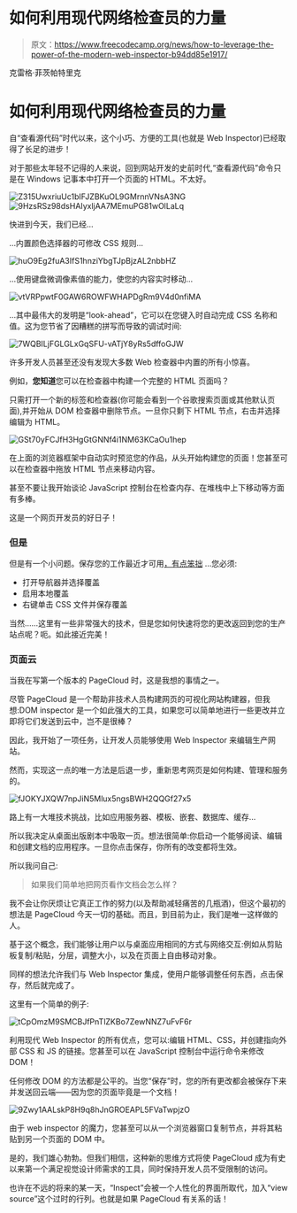 # 如何利用现代网络检查员的力量

> 原文：<https://www.freecodecamp.org/news/how-to-leverage-the-power-of-the-modern-web-inspector-b94dd85e1917/>

克雷格·菲茨帕特里克

# 如何利用现代网络检查员的力量

自“查看源代码”时代以来，这个小巧、方便的工具(也就是 Web Inspector)已经取得了长足的进步！

对于那些太年轻不记得的人来说，回到网站开发的史前时代,“查看源代码”命令只是在 Windows 记事本中打开一个页面的 HTML。不太好。

![Z315UwxriuUc1bIFJZBKuOL9GMrnnVNsA3NG](img/c89917283b5a74b569bba5f883f43fa2.png)![9HzsRSz98dsHAIyxljAA7MEmuPG81wOlLaLq](img/42b0cc056787d08b6cd536e9b95c2904.png)

快进到今天，我们已经…

…内置颜色选择器的可修改 CSS 规则…

![huO9Eg2fuA3IfS1hnziYbgTJpBjzAL2nbbHZ](img/56e8606e4f22855a5a480a3669825cd5.png)

…使用键盘微调像素值的能力，使您的内容实时移动…

![vtVRPpwtF0GAW6ROWFWHAPDgRm9V4d0nfiMA](img/b256925423d656e1bd709582d045c3f6.png)

…其中最伟大的发明是“look-ahead”，它可以在您键入时自动完成 CSS 名称和值。这为您节省了因糟糕的拼写而导致的调试时间:

![7WQBILjFGLGLxGqSFU-vATjY8yRs5dffoGJW](img/9bed980de7117bc145c58538d14b0c9a.png)

许多开发人员甚至还没有发现大多数 Web 检查器中内置的所有小惊喜。

例如，**您知道**您可以在检查器中构建一个完整的 HTML 页面吗？

只需打开一个新的标签和检查器(你可能会看到一个谷歌搜索页面或其他默认页面),并开始从 DOM 检查器中删除节点。一旦你只剩下 HTML 节点，右击并选择编辑为 HTML。

![GSt70yFCJfH3HgGtGNNf4i1NM63KCaOu1hep](img/c72e6759fa8192a5a78cb33d9854ca41.png)

在上面的浏览器框架中自动实时预览您的作品，从头开始构建您的页面！您甚至可以在检查器中拖放 HTML 节点来移动内容。

甚至不要让我开始谈论 JavaScript 控制台在检查内存、在堆栈中上下移动等方面有多棒。

这是一个网页开发员的好日子！

### 但是

但是有一个小问题。保存您的工作最近才可用[，有点笨拙](https://youtu.be/wz1Sy5C039M?t=6m17s) …您必须:

*   打开导航器并选择覆盖
*   启用本地覆盖
*   右键单击 CSS 文件并保存覆盖

当然……这里有一些非常强大的技术，但是您如何快速将您的更改返回到您的生产站点呢？呃。如此接近完美！

### 页面云

当我在写第一个版本的 PageCloud 时，这是我想的事情之一。

尽管 PageCloud 是一个帮助非技术人员构建网页的可视化网站构建器，但我想:DOM inspector 是一个如此强大的工具，如果您可以简单地进行一些更改并立即将它们发送到云中，岂不是很棒？

因此，我开始了一项任务，让开发人员能够使用 Web Inspector 来编辑生产网站。

然而，实现这一点的唯一方法是后退一步，重新思考网页是如何构建、管理和服务的。

![fJOKYJXQW7npJiN5Mlux5ngsBWH2QQGf27x5](img/88aedd897bb338fdfa5430390c912e4d.png)

路上有一大堆技术挑战，比如应用服务器、模板、嵌套、数据库、缓存…

所以我决定从桌面出版剧本中吸取一页。想法很简单:你启动一个能够阅读、编辑和创建文档的应用程序。一旦你点击保存，你所有的改变都将生效。

所以我问自己:

> 如果我们简单地把网页看作文档会怎么样？

我不会让你厌烦让它真正工作的努力(以及帮助减轻痛苦的几瓶酒)，但这个最初的想法是 PageCloud 今天一切的基础。而且，到目前为止，我们是唯一这样做的人。

基于这个概念，我们能够让用户以与桌面应用相同的方式与网络交互:例如从剪贴板复制/粘贴，分层，调整大小，以及在页面上自由移动对象。

同样的想法允许我们与 Web Inspector 集成，使用户能够调整任何东西，点击保存，然后就完成了。

这里有一个简单的例子:

![tCpOmzM9SMCBJfPnTlZKBo7ZewNNZ7uFvF6r](img/f0bd0d4fd85516d74a938801c5320538.png)

利用现代 Web Inspector 的所有优点，您可以:编辑 HTML、CSS，并创建指向外部 CSS 和 JS 的链接。您甚至可以在 JavaScript 控制台中运行命令来修改 DOM！

任何修改 DOM 的方法都是公平的。当您“保存”时，您的所有更改都会被保存下来并发送回云端——因为您的页面毕竟是一个文档！

![9Zwy1AALskP8H9q8hJnGROEAPL5FVaTwpjzO](img/9f40ef056f82fe9f1a588f8e2ee48f63.png)

由于 web inspector 的魔力，您甚至可以从一个浏览器窗口复制节点，并将其粘贴到另一个页面的 DOM 中。

是的，我们雄心勃勃。但我们相信，这种新的思维方式将使 PageCloud 成为有史以来第一个满足视觉设计师需求的工具，同时保持开发人员不受限制的访问。

也许在不远的将来的某一天，“Inspect”会被一个人性化的界面所取代，加入“view source”这个过时的行列。也就是如果 PageCloud 有关系的话！